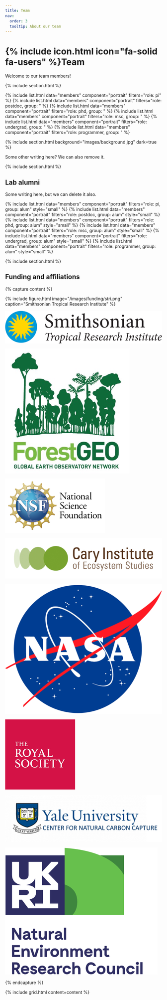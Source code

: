 ```yaml
---
title: Team
nav:
  order: 3
  tooltip: About our team
---
```


# {% include icon.html icon="fa-solid fa-users" %}Team

Welcome to our team members!

{% include section.html %}

{% include list.html data="members" component="portrait" filters="role: pi" %}
{% include list.html data="members" component="portrait" filters="role: postdoc, group: " %}
{% include list.html data="members" component="portrait" filters="role: phd, group: " %}
{% include list.html data="members" component="portrait" filters="role: msc, group: " %}
{% include list.html data="members" component="portrait" filters="role: undergrad, group: " %}
{% include list.html data="members" component="portrait" filters="role: programmer, group: " %}

{% include section.html background="images/background.jpg" dark=true %}

Some other writing here? We can also remove it.

{% include section.html %}

## Lab alumni

Some writing here, but we can delete it also.

{% include list.html data="members" component="portrait" filters="role: pi, group: alum" style="small" %}
{% include list.html data="members" component="portrait" filters="role: postdoc, group: alum" style="small" %}
{% include list.html data="members" component="portrait" filters="role: phd, group: alum" style="small" %}
{% include list.html data="members" component="portrait" filters="role: msc, group: alum" style="small" %}
{% include list.html data="members" component="portrait" filters="role: undergrad, group: alum" style="small" %}
{% include list.html data="members" component="portrait" filters="role: programmer, group: alum" style="small" %}

{% include section.html %}

## Funding and affiliations

{% capture content %}

{% include figure.html image="/images/funding/stri.png" caption="Smithsonian Tropical Research Institute" %}

[![Smithsonian Tropical Research Institute](/../../images/funding/stri.png)](https://stri.si.edu/)

[![Forest Global Earth Observatory](/images/funding/forest-geo.jpeg)](https://forestgeo.si.edu/)

[![National Science Foundation](/images/funding/nsf.png)](https://www.nsf.gov/)

[![Cary Institute of Ecosystem Studies](/images/funding/cary-institute.jpg)](https://www.caryinstitute.org/)

[![National Aeronautics and Space Administration](/images/funding/nasa.png)](https://www.nasa.gov/)

[![British Royal Society](/images/funding/royal-society.png)](https://royalsociety.org/)

[![Yale Center for Natural Carbon Capture](/images/funding/yncc.jpeg)](https://naturalcarboncapture.yale.edu/)

[![UK Natural Environment Research Council](/images/funding/ukri-nerc-square-logo.png)](https://www.ukri.org/councils/nerc/)

{% endcapture %}

{% include grid.html content=content %}
